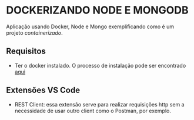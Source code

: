 # DOCKERIZANDO NODE E MONGODB

Aplicação usando Docker, Node e Mongo exemplificando como é um projeto _containerizado_.

## Requisitos
- Ter o docker instalado. O processo de instalação pode ser encontrado [aqui](https://docs.docker.com/engine/install/)

## Extensões VS Code
- REST Client: essa extensão serve para realizar requisições http sem a necessidade de usar outro client como o Postman, por exemplo.